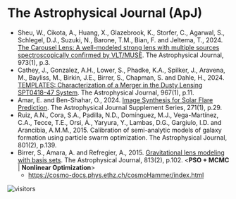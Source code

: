 # The Astrophysical Journal (ApJ)

* Sheu, W., Cikota, A., Huang, X., Glazebrook, K., Storfer, C., Agarwal, S., Schlegel, D.J., Suzuki, N., Barone, T.M., Bian, F. and Jeltema, T., 2024. [The Carousel Lens: A well-modeled strong lens with multiple sources spectroscopically confirmed by VLT/MUSE](https://iopscience.iop.org/article/10.3847/1538-4357/ad65d3). The Astrophysical Journal, 973(1), p.3.
* Cathey, J., Gonzalez, A.H., Lower, S., Phadke, K.A., Spilker, J., Aravena, M., Bayliss, M., Birkin, J.E., Birrer, S., Chapman, S. and Dahle, H., 2024. [TEMPLATES: Characterization of a Merger in the Dusty Lensing SPT0418–47 System](https://iopscience.iop.org/article/10.3847/1538-4357/ad33c9). The Astrophysical Journal, 967(1), p.11.
* Amar, E. and Ben-Shahar, O., 2024. [Image Synthesis for Solar Flare Prediction](https://iopscience.iop.org/article/10.3847/1538-4365/ad1dd4). The Astrophysical Journal Supplement Series, 271(1), p.29.
* Ruiz, A.N., Cora, S.A., Padilla, N.D., Domínguez, M.J., Vega-Martínez, C.A., Tecce, T.E., Orsi, Á., Yaryura, Y., Lambas, D.G., Gargiulo, I.D. and Arancibia, A.M.M., 2015. Calibration of semi-analytic models of galaxy formation using particle swarm optimization. The Astrophysical Journal, 801(2), p.139.
* Birrer, S., Amara, A. and Refregier, A., 2015. [Gravitational lens modeling with basis sets](https://iopscience.iop.org/article/10.1088/0004-637X/813/2/102/meta). The Astrophysical Journal, 813(2), p.102. <**PSO + MCMC** | **Nonlinear Optimization**>
  * https://cosmo-docs.phys.ethz.ch/cosmoHammer/index.html

![visitors](https://visitor-badge.laobi.icu/badge?page_id=Evolutionary-Intelligence.DistributedEvolutionaryComputation)
